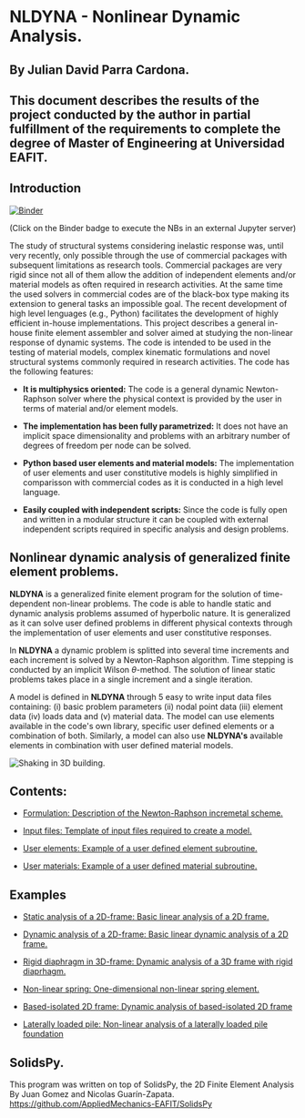 # NLDYNA - Nonlinear Dynamic Analysis.
    
## By Julian David Parra Cardona.

## This document describes the results of the project conducted by the author in partial fulfillment of the requirements to complete the degree of Master of Engineering at Universidad EAFIT.

## Introduction

[![Binder](https://mybinder.org/badge_logo.svg)](https://mybinder.org/v2/gh/jgomezc1/nldyna/master)

(Click on the Binder badge to execute the NBs in an external Jupyter server)

The study of structural systems considering inelastic response was, until very recently, only possible through the use of commercial packages with subsequent limitations as research tools. Commercial packages are very rigid since not all of them allow the addition of independent elements and/or material models as often required in research activities. At the same time the used solvers in commercial codes are of the black-box type making its extension to general tasks an impossible goal. The recent development of high level lenguages (e.g., Python) facilitates the development of highly efficient in-house implementations. This project describes a general in-house finite element assembler and solver aimed at studying the non-linear response of dynamic systems. The code is intended to be used in the testing of material models, complex kinematic formulations and novel structural systems commonly required in research activities. The code has the following features:

* **It is multiphysics oriented:** The code is a general dynamic Newton-Raphson solver where the physical context is provided by the user in terms of material and/or element models.

* **The implementation has been fully parametrized:** It does not have an implicit space dimensionality and problems with an arbitrary number of degrees of freedom per node can be solved.

* **Python based user elements and material models:** The implementation of user elements and user constitutive models is highly simplified in comparisson with commercial codes as it is conducted in a high level language.

* **Easily coupled with independent scripts:** Since the code is fully open and written in a modular structure it can be coupled with external independent scripts required in specific analysis and design problems.


## Nonlinear dynamic analysis of generalized finite element problems.
**NLDYNA** is a generalized finite element program for the solution of time-dependent non-linear problems. The code is able to handle static and dynamic analysis problems assumed of hyperbolic nature. It is generalized as it can solve user defined problems in different physical contexts through the implementation of user elements and user constitutive responses.

In **NLDYNA** a dynamic problem is splitted into several time increments and each increment is solved by a Newton-Raphson algorithm. Time stepping is conducted by an implicit Wilson $\theta$-method. The solution of linear static problems takes place in a single increment and a single iteration. 

A model is defined in **NLDYNA** through 5 easy to write input data files containing: (i) basic problem parameters (ii) nodal point data (iii) element data (iv) loads data and (v) material data. The model can use elements available in the code's own library, specific user defined elements or a combination of both. Similarly, a model can also use **NLDYNA's** available elements in combination with user defined material models.

![Shaking in 3D building.](./notebooks/img/Model_Page.png)

## Contents:

* [Formulation: Description of the Newton-Raphson incremetal scheme.](https://nbviewer.jupyter.org/github/jgomezc1/nldyna/blob/master/notebooks/02_Formulation.ipynb)

* [Input files: Template of input files required to create a model.](https://nbviewer.jupyter.org/github/jgomezc1/nldyna/blob/master/notebooks/03_NLDYNA.ipynb)

* [User elements: Example of a user defined element subroutine.](https://nbviewer.jupyter.org/github/jgomezc1/nldyna/blob/master/notebooks/04_UEL_subroutine.ipynb)

* [User materials: Example of a user defined material subroutine.](https://nbviewer.jupyter.org/github/jgomezc1/nldyna/blob/master/notebooks/05_UMAT_subroutine.ipynb)

## Examples

* [Static analysis of a 2D-frame: Basic linear analysis of a 2D frame.](https://nbviewer.jupyter.org/github/jgomezc1/nldyna/blob/master/notebooks/06_Example01.ipynb)

* [Dynamic analysis of a 2D-frame: Basic linear dynamic analysis of a 2D frame.](https://nbviewer.jupyter.org/github/jgomezc1/nldyna/blob/master/notebooks/07_Example02.ipynb)

* [Rigid diaphragm in 3D-frame: Dynamic analysis of a 3D frame with rigid diaprhagm.](https://nbviewer.jupyter.org/github/jgomezc1/nldyna/blob/master/notebooks/08_Example03.ipynb)

* [Non-linear spring: One-dimensional non-linear spring element.](https://nbviewer.jupyter.org/github/jgomezc1/nldyna/blob/master/notebooks/09_Example04.ipynb)

* [Based-isolated 2D frame: Dynamic analysis of based-isolated 2D frame](https://nbviewer.jupyter.org/github/jgomezc1/nldyna/blob/master/notebooks/10_Example05.ipynb)

* [Laterally loaded pile: Non-linear analysis of a laterally loaded pile foundation](https://nbviewer.jupyter.org/github/jgomezc1/nldyna/blob/master/notebooks/11_Example06.ipynb)

## SolidsPy.
This program was written on top of SolidsPy, the 2D Finite Element Analysis By Juan Gomez and Nicolas Guarín-Zapata.
https://github.com/AppliedMechanics-EAFIT/SolidsPy
